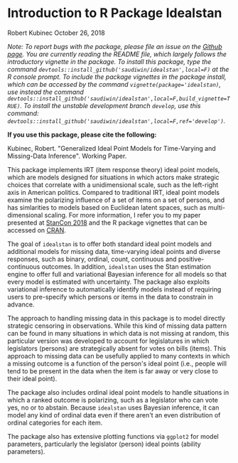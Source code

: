 Introduction to R Package Idealstan
================
Robert Kubinec
October 26, 2018

*Note: To report bugs with the package, please file an issue on the [Github page](https://github.com/saudiwin/idealstan/issues). You are currently reading the README file, which largely follows the introductory vignette in the package. To install this package, type the command `devtools::install_github('saudiwin/idealstan',local=F)` at the R console prompt. To include the package vignettes in the package install, which can be accessed by the command `vignette(package='idealstan)`, use instead the command `devtools::install_github('saudiwin/idealstan',local=F,build_vignette=TRUE)`. To install the unstable development branch `develop`, use this command: `devtools::install_github('saudiwin/idealstan',local=F,ref='develop')`.*


**If you use this package, please cite the following:**

Kubinec, Robert. "Generalized Ideal Point Models for Time-Varying and Missing-Data Inference". Working Paper.


This package implements IRT (item response theory) ideal point models, which are models designed for situations in which actors make strategic choices that correlate with a unidimensional scale, such as the left-right axis in American politics. Compared to traditional IRT, ideal point models examine the polarizing influence of a set of items on a set of persons, and has simlarities to models based on Euclidean latent spaces, such as multi-dimensional scaling. For more information, I refer you to my paper presented at [StanCon 2018](https://zenodo.org/record/1284361#.W9O_5WhKhPY) and the R package vignettes that can be accessed on [CRAN](https://cran.r-project.org/web/packages/idealstan/index.html).

The goal of `idealstan` is to offer both standard ideal point models and additional models for missing data, time-varying ideal points and diverse responses, such as binary, ordinal, count, continuous and positive-continuous outcomes. In addition, `idealstan` uses the Stan estimation engine to offer full and variational Bayesian inference for all models so that every model is estimated with uncertainty. The package also exploits variational inference to automatically identify models instead of requiring users to pre-specify which persons or items in the data to constrain in advance.

The approach to handling missing data in this package is to model directly strategic censoring in observations. While this kind of missing data pattern can be found in many situations in which data is not missing at random, this particular version was developed to account for legislatures in which legislators (persons) are strategically absent for votes on bills (items). This approach to missing data can be usefully applied to many contexts in which a missing outcome is a function of the person's ideal point (i.e., people will tend to be present in the data when the item is far away or very close to their ideal point).

The package also includes ordinal ideal point models to handle situations in which a ranked outcome is polarizing, such as a legislator who can vote yes, no or to abstain. Because `idealstan` uses Bayesian inference, it can model any kind of ordinal data even if there aren't an even distribution of ordinal categories for each item.

The package also has extensive plotting functions via `ggplot2` for model parameters, particularly the legislator (person) ideal points (ability parameters).



